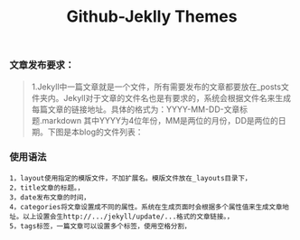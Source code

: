 ﻿---
layout: post
category: "read"
title:  "Github-Jeklly Themes "
tags: [阅读,人生]
---
### 文章发布要求：

>1.Jekyll中一篇文章就是一个文件，所有需要发布的文章都要放在_posts文件夹内。Jekyll对于文章的文件名也是有要求的，系统会根据文件名来生成每篇文章的链接地址。具体的格式为：YYYY-MM-DD-文章标题.markdown 其中YYYY为4位年份，MM是两位的月份，DD是两位的日期。下图是本blog的文件列表：


### 使用语法
```
1，layout使用指定的模版文件，不加扩展名。模版文件放在_layouts目录下，
2，title文章的标题。，  
3，date发布文章的时间，  
4，categories将文章设置成不同的属性。系统在生成页面时会根据多个属性值来生成文章地址。以上设置会生http://.../jekyll/update/...格式的文章链接。，  
5，tags标签，一篇文章可以设置多个标签，使用空格分割，    
```